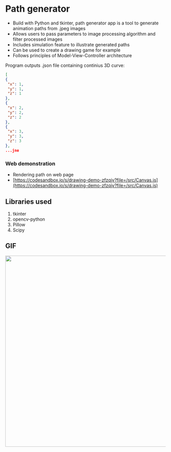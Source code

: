 # Path generator
-	Build with Python and tkinter, path generator app is a tool to generate animation paths from .jpeg images
-	Allows users to pass parameters to image processing algorithm and filter processed images
-	Includes simulation feature to illustrate generated paths
-	Can be used to create a drawing game for example
- Follows principles of Model-View-Controller architecture

Program outputs .json file containing continius 3D curve:

 ```json
[
 {
  "x": 1,
  "y": 1,
  "z": 1
 },
 {
  "x": 2,
  "y": 2,
  "z": 2
 },
 {
  "x": 3,
  "y": 3,
  "z": 3
 },
 ...jne
```

### Web demonstration
- Rendering path on web page 
- [https://codesandbox.io/s/drawing-demo-zfzqjv?file=/src/Canvas.js](https://codesandbox.io/s/drawing-demo-zfzqjv?file=/src/Canvas.js)

## Libraries used

1. tkinter
2. opencv-python
3. Pillow
4. Scipy


## GIF
<img src="https://github.com/svhein/gif/blob/main/lentsikka2.gif" height="600" width="800" />

